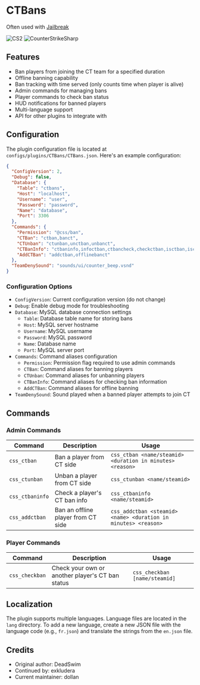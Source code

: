 # CTBans
Often used with [Jailbreak](https://github.com/playpark/cs2-jailbreak)

![CS2](https://img.shields.io/badge/Game-CS2-orange)
![CounterStrikeSharp](https://img.shields.io/badge/API-CounterStrikeSharp-blue)


## Features

- Ban players from joining the CT team for a specified duration
- Offline banning capability
- Ban tracking with time served (only counts time when player is alive)
- Admin commands for managing bans
- Player commands to check ban status
- HUD notifications for banned players
- Multi-language support
- API for other plugins to integrate with

## Configuration

The plugin configuration file is located at `configs/plugins/CTBans/CTBans.json`. Here's an example configuration:

```json
{
  "ConfigVersion": 2,
  "Debug": false,
  "Database": {
    "Table": "ctbans",
    "Host": "localhost",
    "Username": "user",
    "Password": "password",
    "Name": "database",
    "Port": 3306
  },
  "Commands": {
    "Permission": "@css/ban",
    "CTBan": "ctban,banct",
    "CTUnban": "ctunban,unctban,unbanct",
    "CTBanInfo": "ctbaninfo,infoctban,ctbancheck,checkctban,isctban,isctbanned",
    "AddCTBan": "addctban,offlinebanct"
  },
  "TeamDenySound": "sounds/ui/counter_beep.vsnd"
}
```

### Configuration Options

- `ConfigVersion`: Current configuration version (do not change)
- `Debug`: Enable debug mode for troubleshooting
- `Database`: MySQL database connection settings
  - `Table`: Database table name for storing bans
  - `Host`: MySQL server hostname
  - `Username`: MySQL username
  - `Password`: MySQL password
  - `Name`: Database name
  - `Port`: MySQL server port
- `Commands`: Command aliases configuration
  - `Permission`: Permission flag required to use admin commands
  - `CTBan`: Command aliases for banning players
  - `CTUnban`: Command aliases for unbanning players
  - `CTBanInfo`: Command aliases for checking ban information
  - `AddCTBan`: Command aliases for offline banning
- `TeamDenySound`: Sound played when a banned player attempts to join CT

## Commands

### Admin Commands

| Command | Description | Usage |
|---------|-------------|-------|
| `css_ctban` | Ban a player from CT side | `css_ctban <name/steamid> <duration in minutes> <reason>` |
| `css_ctunban` | Unban a player from CT side | `css_ctunban <name/steamid>` |
| `css_ctbaninfo` | Check a player's CT ban info | `css_ctbaninfo <name/steamid>` |
| `css_addctban` | Ban an offline player from CT side | `css_addctban <steamid> <name> <duration in minutes> <reason>` |

### Player Commands

| Command | Description | Usage |
|---------|-------------|-------|
| `css_checkban` | Check your own or another player's CT ban status | `css_checkban [name/steamid]` |


## Localization

The plugin supports multiple languages. Language files are located in the `lang` directory. To add a new language, create a new JSON file with the language code (e.g., `fr.json`) and translate the strings from the `en.json` file.

## Credits

- Original author: DeadSwim
- Continued by: exkludera
- Current maintainer: dollan


